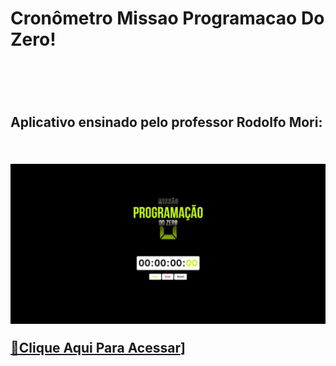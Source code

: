 <h1>Cronômetro Missao Programacao Do Zero!<h1>
<br>
<h2>Aplicativo ensinado pelo professor Rodolfo Mori:<h2>
<br>
<img src="https://raw.githubusercontent.com/ViniFerAlbuquerque/Cronometro-Missao-Programacao-Do-Zero/bb195829d172244b579c2243dea253bbcca662b3/Cr%C3%B4nometro.jpeg"/>

  
  
[🔗Clique Aqui Para Acessar](https://viniferalbuquerque-cronometro.netlify.app)]
